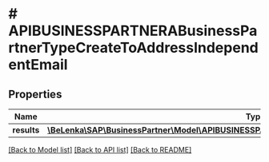 # # APIBUSINESSPARTNERABusinessPartnerTypeCreateToAddressIndependentEmail

## Properties

Name | Type | Description | Notes
------------ | ------------- | ------------- | -------------
**results** | [**\BeLenka\SAP\BusinessPartner\Model\APIBUSINESSPARTNERABPAddressIndependentEmailTypeCreate[]**](APIBUSINESSPARTNERABPAddressIndependentEmailTypeCreate.md) |  | [optional]

[[Back to Model list]](../../README.md#models) [[Back to API list]](../../README.md#endpoints) [[Back to README]](../../README.md)
